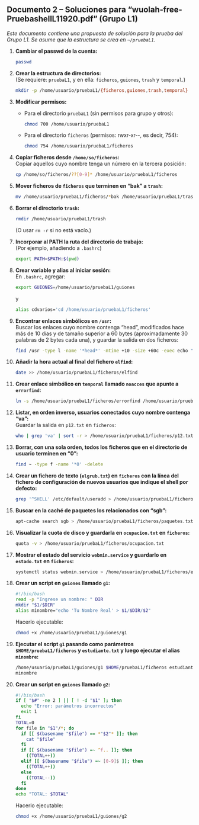 ## Documento 2 – Soluciones para “wuolah‐free‐PruebashellL11920.pdf” (Grupo L1)

_Este documento contiene una propuesta de solución para la prueba del Grupo L1. Se asume que la estructura se crea en `~/pruebaL1`._

1. **Cambiar el passwd de la cuenta:**  
   ```bash
   passwd
   ```

2. **Crear la estructura de directorios:**  
   (Se requiere: `pruebaL1`, y en ella: `ficheros`, `guiones`, `trash` y `temporal`.)
   ```bash
   mkdir -p /home/usuario/pruebaL1/{ficheros,guiones,trash,temporal}
   ```

3. **Modificar permisos:**  
   - Para el directorio `pruebaL1` (sin permisos para grupo y otros):
     ```bash
     chmod 700 /home/usuario/pruebaL1
     ```
   - Para el directorio `ficheros` (permisos: rwxr-xr--, es decir, 754):
     ```bash
     chmod 754 /home/usuario/pruebaL1/ficheros
     ```

4. **Copiar ficheros desde `/home/so/ficheros`:**  
   Copiar aquellos cuyo nombre tenga un número en la tercera posición:
   ```bash
   cp /home/so/ficheros/??[0-9]* /home/usuario/pruebaL1/ficheros
   ```

5. **Mover ficheros de `ficheros` que terminen en “bak” a `trash`:**  
   ```bash
   mv /home/usuario/pruebaL1/ficheros/*bak /home/usuario/pruebaL1/trash
   ```

6. **Borrar el directorio `trash`:**  
   ```bash
   rmdir /home/usuario/pruebaL1/trash
   ```
   (O usar `rm -r` si no está vacío.)

7. **Incorporar al PATH la ruta del directorio de trabajo:**  
   (Por ejemplo, añadiendo a `.bashrc`)
   ```bash
   export PATH=$PATH:$(pwd)
   ```

8. **Crear variable y alias al iniciar sesión:**  
   En `.bashrc`, agregar:
   ```bash
   export GUIONES=/home/usuario/pruebaL1/guiones
   ```
   y
   ```bash
   alias cdvarios='cd /home/usuario/pruebaL1/ficheros'
   ```

9. **Encontrar enlaces simbólicos en `/usr`:**  
   Buscar los enlaces cuyo nombre contenga “head”, modificados hace más de 10 días y de tamaño superior a 60 bytes (aproximadamente 30 palabras de 2 bytes cada una), y guardar la salida en dos ficheros:
   ```bash
   find /usr -type l -name '*head*' -mtime +10 -size +60c -exec echo "Fichero: {}" \; > /home/usuario/pruebaL1/ficheros/elfind 2> /home/usuario/pruebaL1/ficheros/errorfind
   ```

10. **Añadir la hora actual al final del fichero `elfind`:**  
    ```bash
    date >> /home/usuario/pruebaL1/ficheros/elfind
    ```

11. **Crear enlace simbólico en `temporal` llamado `noacces` que apunte a `errorfind`:**  
    ```bash
    ln -s /home/usuario/pruebaL1/ficheros/errorfind /home/usuario/pruebaL1/temporal/noacces
    ```

12. **Listar, en orden inverso, usuarios conectados cuyo nombre contenga “va”:**  
    Guardar la salida en `p12.txt` en `ficheros`:
    ```bash
    who | grep 'va' | sort -r > /home/usuario/pruebaL1/ficheros/p12.txt
    ```

13. **Borrar, con una sola orden, todos los ficheros que en el directorio de usuario terminen en “0”:**  
    ```bash
    find ~ -type f -name '*0' -delete
    ```

14. **Crear un fichero de texto (`elgrub.txt`) en `ficheros` con la línea del fichero de configuración de nuevos usuarios que indique el shell por defecto:**  
    ```bash
    grep '^SHELL' /etc/default/useradd > /home/usuario/pruebaL1/ficheros/elgrub.txt
    ```

15. **Buscar en la caché de paquetes los relacionados con “sgb”:**  
    ```bash
    apt-cache search sgb > /home/usuario/pruebaL1/ficheros/paquetes.txt
    ```

16. **Visualizar la cuota de disco y guardarla en `ocupacion.txt` en `ficheros`:**  
    ```bash
    quota -v > /home/usuario/pruebaL1/ficheros/ocupacion.txt
    ```

17. **Mostrar el estado del servicio `webmin.service` y guardarlo en `estado.txt` en `ficheros`:**  
    ```bash
    systemctl status webmin.service > /home/usuario/pruebaL1/ficheros/estado.txt
    ```

18. **Crear un script en `guiones` llamado `g1`:**  
    ```bash
    #!/bin/bash
    read -p "Ingrese un nombre: " DIR
    mkdir "$1/$DIR"
    alias minombre="echo 'Tu Nombre Real' > $1/$DIR/$2"
    ```
    Hacerlo ejecutable:
    ```bash
    chmod +x /home/usuario/pruebaL1/guiones/g1
    ```

19. **Ejecutar el script `g1` pasando como parámetros `$HOME/pruebaL1/ficheros` y `estudiante.txt` y luego ejecutar el alias `minombre`:**  
    ```bash
    /home/usuario/pruebaL1/guiones/g1 $HOME/pruebaL1/ficheros estudiante.txt
    minombre
    ```

20. **Crear un script en `guiones` llamado `g2`:**  
    ```bash
    #!/bin/bash
    if [ "$#" -ne 2 ] || [ ! -d "$1" ]; then
      echo "Error: parámetros incorrectos"
      exit 1
    fi
    TOTAL=0
    for file in "$1"/*; do
      if [[ $(basename "$file") == *"$2"* ]]; then
        cat "$file"
      fi
      if [[ $(basename "$file") =~ ^f.. ]]; then
        ((TOTAL++))
      elif [[ $(basename "$file") =~ [0-9]$ ]]; then
        ((TOTAL++))
      else
        ((TOTAL--))
      fi
    done
    echo "TOTAL: $TOTAL"
    ```
    Hacerlo ejecutable:
    ```bash
    chmod +x /home/usuario/pruebaL1/guiones/g2
    
